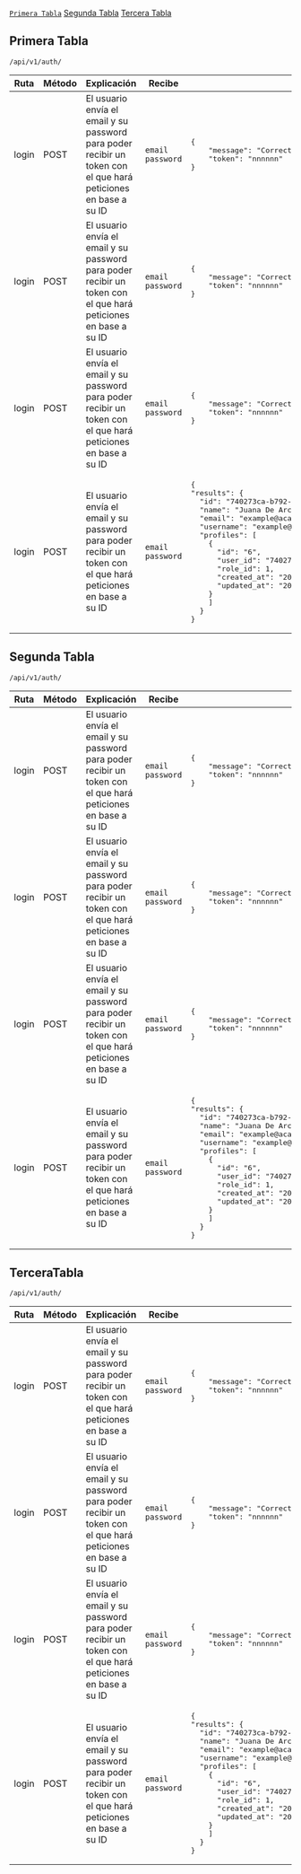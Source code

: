 [`Primera Tabla`](#primera-tabla) [Segunda Tabla](#segunda-tabla) [Tercera Tabla](#tercera-tabla)

## Primera Tabla

`/api/v1/auth/`

<table>
    <thead>
        <tr>
            <th>Ruta</th>
            <th>Método</th>
            <th>Explicación</th>
            <th>Recibe</th>
            <th>Devuelve</th>
            <th>Status</th>
        </tr>
    </thead>
    <tbody>
        <tr>
            <td>login</td>
            <td>POST</td>
            <td>El usuario envía el email y su password para poder recibir un token con el que hará peticiones en base a su ID</td>
            <td><code>email</code> <br/><code>password</code></td>
            <td>
            <pre>
{
    "message": "Correct credentials",
    "token": "nnnnnn"
}</pre>
            </td>
            <td>200</td>
        </tr>
       <tr>
            <td>login</td>
            <td>POST</td>
            <td>El usuario envía el email y su password para poder recibir un token con el que hará peticiones en base a su ID</td>
            <td><code>email</code> <br/><code>password</code></td>
            <td>
            <pre>
{
    "message": "Correct credentials",
    "token": "nnnnnn"
}</pre>
            </td>
            <td>200</td>
        </tr>
       <tr>
            <td>login</td>
            <td>POST</td>
            <td>El usuario envía el email y su password para poder recibir un token con el que hará peticiones en base a su ID</td>
            <td><code>email</code> <br/><code>password</code></td>
            <td>
            <pre>
{
    "message": "Correct credentials",
    "token": "nnnnnn"
}</pre>
            </td>
            <td>200</td>
        </tr>
       <tr>
            <td>login</td>
            <td>POST</td>
            <td>El usuario envía el email y su password para poder recibir un token con el que hará peticiones en base a su ID</td>
            <td><code>email</code> <br/><code>password</code></td>
            <td>
            <pre>
{
"results": {
  "id": "740273ca-b792-4129-a050-2fc01957d94d",
  "name": "Juana De Arco",
  "email": "example@academlo.com",
  "username": "example@academlo.com",
  "profiles": [
    {
      "id": "6",
      "user_id": "740273ca-b792-4129-a050-2fc01957d94d",
      "role_id": 1,
      "created_at": "2023-02-09T23:32:03.233Z",
      "updated_at": "2023-02-09T23:32:03.233Z"
    }
    ]
  }
}</pre>
            </td>
            <td>200</td>
        </tr>
    </tbody>
</table>

## Segunda Tabla

`/api/v1/auth/`

<table>
    <thead>
        <tr>
            <th>Ruta</th>
            <th>Método</th>
            <th>Explicación</th>
            <th>Recibe</th>
            <th>Devuelve</th>
            <th>Status</th>
        </tr>
    </thead>
    <tbody>
        <tr>
            <td>login</td>
            <td>POST</td>
            <td>El usuario envía el email y su password para poder recibir un token con el que hará peticiones en base a su ID</td>
            <td><code>email</code> <br/><code>password</code></td>
            <td>
            <pre>
{
    "message": "Correct credentials",
    "token": "nnnnnn"
}</pre>
            </td>
            <td>200</td>
        </tr>
       <tr>
            <td>login</td>
            <td>POST</td>
            <td>El usuario envía el email y su password para poder recibir un token con el que hará peticiones en base a su ID</td>
            <td><code>email</code> <br/><code>password</code></td>
            <td>
            <pre>
{
    "message": "Correct credentials",
    "token": "nnnnnn"
}</pre>
            </td>
            <td>200</td>
        </tr>
       <tr>
            <td>login</td>
            <td>POST</td>
            <td>El usuario envía el email y su password para poder recibir un token con el que hará peticiones en base a su ID</td>
            <td><code>email</code> <br/><code>password</code></td>
            <td>
            <pre>
{
    "message": "Correct credentials",
    "token": "nnnnnn"
}</pre>
            </td>
            <td>200</td>
        </tr>
       <tr>
            <td>login</td>
            <td>POST</td>
            <td>El usuario envía el email y su password para poder recibir un token con el que hará peticiones en base a su ID</td>
            <td><code>email</code> <br/><code>password</code></td>
            <td>
            <pre>
{
"results": {
  "id": "740273ca-b792-4129-a050-2fc01957d94d",
  "name": "Juana De Arco",
  "email": "example@academlo.com",
  "username": "example@academlo.com",
  "profiles": [
    {
      "id": "6",
      "user_id": "740273ca-b792-4129-a050-2fc01957d94d",
      "role_id": 1,
      "created_at": "2023-02-09T23:32:03.233Z",
      "updated_at": "2023-02-09T23:32:03.233Z"
    }
    ]
  }
}</pre>
            </td>
            <td>200</td>
        </tr>
    </tbody>
</table>

## TerceraTabla
`/api/v1/auth/`

<table>
    <thead>
        <tr>
            <th>Ruta</th>
            <th>Método</th>
            <th>Explicación</th>
            <th>Recibe</th>
            <th>Devuelve</th>
            <th>Status</th>
        </tr>
    </thead>
    <tbody>
        <tr>
            <td>login</td>
            <td>POST</td>
            <td>El usuario envía el email y su password para poder recibir un token con el que hará peticiones en base a su ID</td>
            <td><code>email</code> <br/><code>password</code></td>
            <td>
            <pre>
{
    "message": "Correct credentials",
    "token": "nnnnnn"
}</pre>
            </td>
            <td>200</td>
        </tr>
       <tr>
            <td>login</td>
            <td>POST</td>
            <td>El usuario envía el email y su password para poder recibir un token con el que hará peticiones en base a su ID</td>
            <td><code>email</code> <br/><code>password</code></td>
            <td>
            <pre>
{
    "message": "Correct credentials",
    "token": "nnnnnn"
}</pre>
            </td>
            <td>200</td>
        </tr>
       <tr>
            <td>login</td>
            <td>POST</td>
            <td>El usuario envía el email y su password para poder recibir un token con el que hará peticiones en base a su ID</td>
            <td><code>email</code> <br/><code>password</code></td>
            <td>
            <pre>
{
    "message": "Correct credentials",
    "token": "nnnnnn"
}</pre>
            </td>
            <td>200</td>
        </tr>
       <tr>
            <td>login</td>
            <td>POST</td>
            <td>El usuario envía el email y su password para poder recibir un token con el que hará peticiones en base a su ID</td>
            <td><code>email</code> <br/><code>password</code></td>
            <td>
            <pre>
{
"results": {
  "id": "740273ca-b792-4129-a050-2fc01957d94d",
  "name": "Juana De Arco",
  "email": "example@academlo.com",
  "username": "example@academlo.com",
  "profiles": [
    {
      "id": "6",
      "user_id": "740273ca-b792-4129-a050-2fc01957d94d",
      "role_id": 1,
      "created_at": "2023-02-09T23:32:03.233Z",
      "updated_at": "2023-02-09T23:32:03.233Z"
    }
    ]
  }
}</pre>
            </td>
            <td>200</td>
        </tr>
    </tbody>
